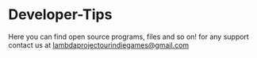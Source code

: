 # Developer-Tips
Here you can find open source programs, files and so on! for any support contact us at lambdaprojectourindiegames@gmail.com

